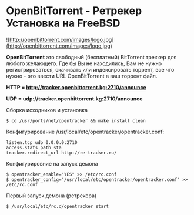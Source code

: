 # OpenBitTorrent - Ретрекер Установка на FreeBSD #

![http://openbittorrent.com/images/logo.jpg](http://openbittorrent.com/images/logo.jpg)

**OpenBitTorrent** это свободный (бесплатный) BitTorrent треккер для любого желающего. Где бы Вы не находились, Вам не нужно регистрироваться, скачивать или индексировать торрент, все что нужно - это ввести URL OpenBitTorrent в ваш торрент файл.

**HTTP = http://tracker.openbittorrent.kg:2710/announce**

**UDP = udp://tracker.openbittorrent.kg:2710/announce**

Cборка исходников и установка
```
$ cd /usr/ports/net/opentracker && make install clean
```
Конфигурирование /usr/local/etc/opentracker/opentracker.conf:
```
listen.tcp_udp 0.0.0.0:2710
access.stats_path sta
tracker.redirect_url http://re-tracker.ru/
```
Конфигурировние на запуск демона
```
$ opentracker_enable="YES" >> /etc/rc.conf
$ opentracker_config="/usr/local/etc/opentracker/opentracker.conf" >> /etc/rc.conf
```
Первый запуск демона (ретрекера)
```
$ /usr/local/etc/rc.d/opentracker start
```